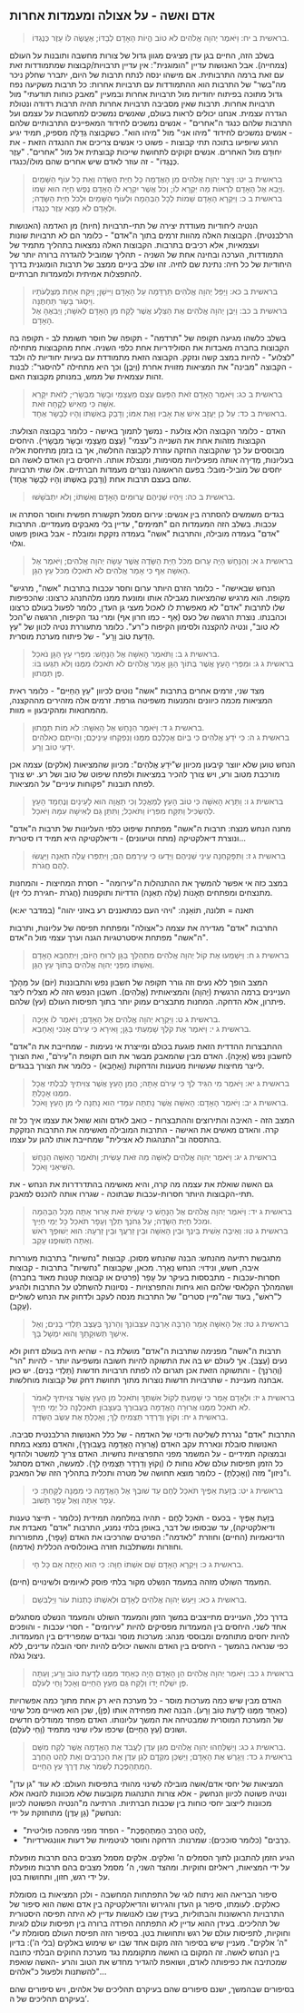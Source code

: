 ## אדם ואשה - על אצולה ומעמדות אחרות

> בראשית ב יח: וַיֹּאמֶר יְהוָה אֱלֹהִים לֹא טוֹב הֱיוֹת הָאָדָם לְבַדּוֹ; אֶעֱשֶׂה לּוֹ עֵזֶר כְּנֶגְדּוֹ.  

בשלב הזה, החיים בגן עדן מציגים מגוון גדול של צורות מחשבה ותובנות על העולם (צמחייה).
אבל האנושות עדיין "הומוגנית": אין עדיין תרבויות/קבוצות שמתמודדות זאת עם זאת ברמה התרבותית.
אם מישהו ינסה לנתח תרבות של היום, יתברר שחלק ניכר מה"בשר" של התרבות הוא ההתמודדות עם תרבויות אחרות: כל תרבות משקיעה נפח גדול מתוכה בפיתוח יחודיות מול תרבויות אחרות ובמעיין "מאבק כוחות תודעתי" מול תרבויות אחרות.
תרבות שאין מסביבה תרבויות אחרות תהיה תרבות רדודה ונטולת הגדרה עצמית. אנחנו יכולים לראות בעולם, שאנשים נמשכים למחשבות על עצמם ועל התרבות שלהם כנגד ה"אחרים" - אנשים נמשכים לחידוד המאפיינים התרבותיים שלהם - אנשים נמשכים לחידוד "מיהו אני" מול "מיהו הוא".
כשקבוצה גְדֵלָה מספיק, תמיד יגיע הרגע שיופיעו בתוכה תתי קבוצות - פשוט כי אנשים צריכים את ההנגדה הזאת - את יִחוּדָם מול האחרים. אנשים זקוקים לתחושת שייכות קבוצתית אל מול "אחרים".
"עֵזֶר כְּנֶגְדּוֹ" - זה עוזר לאדם שיש אחרים שהם מוּלוֹ/כנגדו.

> בראשית ב יט: וַיִּצֶר יְהוָה אֱלֹהִים מִן הָאֲדָמָה כָּל חַיַּת הַשָּׂדֶה וְאֵת כָּל עוֹף הַשָּׁמַיִם וַיָּבֵא אֶל הָאָדָם לִרְאוֹת מַה יִּקְרָא לוֹ; וְכֹל אֲשֶׁר יִקְרָא לוֹ הָאָדָם נֶפֶשׁ חַיָּה הוּא שְׁמוֹ.  
> בראשית ב כ: וַיִּקְרָא הָאָדָם שֵׁמוֹת לְכָל הַבְּהֵמָה וּלְעוֹף הַשָּׁמַיִם וּלְכֹל חַיַּת הַשָּׂדֶה; וּלְאָדָם לֹא מָצָא עֵזֶר כְּנֶגְדּוֹ.  

הנטיה ליחודיות מעודדת יצירה של תתי-תרבויות (חיות) מן האדמה (האנושות הרלבנטית). הקבוצות האלה מהוות זרמים בתוך ה"אדם" - כלומר הם לא תרבויות שונות ועצמאיות, אלא רכיבים בתרבות.
הקבוצות האלה נמצאות בתהליך מתמיד של התמודדות, הערכה ובחינה אחת של השניה - תהליך שמוביל להגדרה ברורה יותר של היחודיות של כל חיה: נתינת שם לחיה.
זהו שלב ביניים ממצב של תרבות הומוגנית בדרך להתפצלות אמיתית ולמעמדות חברתיים.

> בראשית ב כא: וַיַּפֵּל יְהוָה אֱלֹהִים תַּרְדֵּמָה עַל הָאָדָם וַיִּישָׁן; וַיִּקַּח אַחַת מִצַּלְעֹתָיו וַיִּסְגֹּר בָּשָׂר תַּחְתֶּנָּה.  
> בראשית ב כב: וַיִּבֶן יְהוָה אֱלֹהִים אֶת הַצֵּלָע אֲשֶׁר לָקַח מִן הָאָדָם לְאִשָּׁה; וַיְבִאֶהָ אֶל הָאָדָם.  

בשלב כלשהו מגיעה תקופה של "תרדמה" - תקופה של חוסר תשומת לב - תקופה בה הקבוצות בחברה מאבדות את הסולידריות אחת כלפי השניה.
אחת מהקבוצות מתחילה "לצלוע" - להיות במצב קשה ונזקק. הקבוצה הזאת מתמודדת עם בעיות יחודיות לה ולבד - הקבוצה "מבינה" את המציאות מזווית אחרת (וַיִּבֶן) וכך היא מתחילה "להיסגר": לבנות זהות עצמאית של ממש, במנותק מקבוצת האם.

> בראשית ב כג: וַיֹּאמֶר הָאָדָם זֹאת הַפַּעַם עֶצֶם מֵעֲצָמַי וּבָשָׂר מִבְּשָׂרִי; לְזֹאת יִקָּרֵא אִשָּׁה כִּי מֵאִישׁ לֻקֳחָה זֹּאת.  
> בראשית ב כד: עַל כֵּן יַעֲזָב אִישׁ אֶת אָבִיו וְאֶת אִמּוֹ; וְדָבַק בְּאִשְׁתּוֹ וְהָיוּ לְבָשָׂר אֶחָד.  

האדם - כלומר הקבוצה הלא צולעת - נמשך לתמוך באישה - כלומר בקבוצה הצולעת: הקבוצות מזהות אחת את השנייה כ"עצמי" (עֶצֶם מֵעֲצָמַי וּבָשָׂר מִבְּשָׂרִי).
היחסים מבוססים על כך שהקבוצה החזקה עוזרת לקבוצה החלשה, אך בו בזמן מתיחסת אליה בעליונות, מְדִירָה אותה מפעילויות מסוימות, ומנצלת אותה.
היחסים בין האדם לאשה הם יחסים של מוֹביל-מוּבל: בפעם הראשונה נוצרים מעמדות חברתיים.
אלו שתי תרבויות שהם בעצם תרבות אחת (וְדָבַק בְּאִשְׁתּוֹ וְהָיוּ לְבָשָׂר אֶחָד).

> בראשית ב כה: וַיִּהְיוּ שְׁנֵיהֶם עֲרוּמִּים הָאָדָם וְאִשְׁתּוֹ; וְלֹא יִתְבֹּשָׁשׁוּ.  

בגדים משמשים להסתרה בין אנשים: עירום מסמל תקשורת חפשית וחוסר הסתרה או עכבות.
בשלב הזה המעמדות הם "תמימים", עדיין בלי מאבקים מעמדיים. התרבות "אדם" בעמדה מובילה, והתרבות "אשה" בעמדה נזקקת ומובלת - אבל באופן פשוט וגלוי.

> בראשית ג א: וְהַנָּחָשׁ הָיָה עָרוּם מִכֹּל חַיַּת הַשָּׂדֶה אֲשֶׁר עָשָׂה יְהוָה אֱלֹהִים; וַיֹּאמֶר אֶל הָאִשָּׁה אַף כִּי אָמַר אֱלֹהִים לֹא תֹאכְלוּ מִכֹּל עֵץ הַגָּן.  

"הנחש שבאישה" - כלומר הזרם היותר ערום וחסר עכבות בתרבות "אשה", מרגיש מקופח. הוא מרגיש שהמציאות מגבילה אותו ומונעת ממנו מלהתנהג כרצונו: שהכפיפות שלו לתרבות "אדם" לא מאפשרת לו לאכול מעצי גן העדן, כלומר לפעול בעולם כרצונו וכהבנתו.
נוצרת הרגשה של כעס (אַף - כמו חרון אף) ומרי נגד הקיפוח, הרגשה ש"הכל לא טוב", ונטיה להקצנה ולסימון הקיפוח כ"רע". כלומר מתעוררת נטיה לכוון של "עֵץ הַדַּעַת טוֹב וָרָע" - של פיתוח מערכת מוסרית.

> בראשית ג ב: וַתֹּאמֶר הָאִשָּׁה אֶל הַנָּחָשׁ:  מִפְּרִי עֵץ הַגָּן נֹאכֵל.  
> בראשית ג ג: וּמִפְּרִי הָעֵץ אֲשֶׁר בְּתוֹךְ הַגָּן אָמַר אֱלֹהִים לֹא תֹאכְלוּ מִמֶּנּוּ וְלֹא תִגְּעוּ בּוֹ:  פֶּן תְּמֻתוּן.  

מצד שני, זרמים אחרים בתרבות "אשה" נוטים לכיוון "עֵץ הַחַיִּים" - כלומר ראית המציאות מכמה כיוונים והמנעות משפיטה גורפת. זרמים אלה מזהירים מההקצנה, מהמחנאות ומהקיבעון = מוות.

> בראשית ג ד: וַיֹּאמֶר הַנָּחָשׁ אֶל הָאִשָּׁה:  לֹא מוֹת תְּמֻתוּן.  
> בראשית ג ה: כִּי יֹדֵעַ אֱלֹהִים כִּי בְּיוֹם אֲכָלְכֶם מִמֶּנּוּ וְנִפְקְחוּ עֵינֵיכֶם; וִהְיִיתֶם כֵּאלֹהִים יֹדְעֵי טוֹב וָרָע.  

הנחש טוען שלא יווצר קיבעון מכיוון ש"יֹדֵעַ אֱלֹהִים": מכיוון שהמציאות (אלקים) עצמה אכן מורכבת מטוב ורע, ויש צורך להכיר במציאות ולפתח שיפוט של טוב ושל רע. יש צורך לפתח תובנות "פקוחות עיניים" על המציאות.

> בראשית ג ו: וַתֵּרֶא הָאִשָּׁה כִּי טוֹב הָעֵץ לְמַאֲכָל וְכִי תַאֲוָה הוּא לָעֵינַיִם וְנֶחְמָד הָעֵץ לְהַשְׂכִּיל וַתִּקַּח מִפִּרְיוֹ וַתֹּאכַל; וַתִּתֵּן גַּם לְאִישָׁהּ עִמָּהּ וַיֹּאכַל.  

מחנה הנחש מנצח: תרבות ה"אשה" מפתחת שיפוט כלפי העליונות של תרבות ה"אדם" ונוצרת דיאלקטיקה (מתח וטיעונים) - ודיאלקטיקה היא תמיד דו סיטרית...

> בראשית ג ז: וַתִּפָּקַחְנָה עֵינֵי שְׁנֵיהֶם וַיֵּדְעוּ כִּי עֵירֻמִּם הֵם; וַיִּתְפְּרוּ עֲלֵה תְאֵנָה וַיַּעֲשׂוּ לָהֶם חֲגֹרֹת.  

במצב כזה אי אפשר להמשיך את ההתנהלות ה"עירומה" - חסרת המחיצות - והמחנות מתנצחים ומפתחים תְאָנוֹת (עֲלֵה תְאֵנָה) הדדיוֹת ותוקפנות (חֲגֹרֹת -חגירת כלי זין).

<lexical>
תאנה = תלונה, תוֹאַנָה: "ויהי העם כמתאננים רע באזני יהוה" (במדבר יא:א)
</lexical>

התרבות "אדם" מגדירה את עצמה כ"אצולה" ומפתחת תפיסה של עליונות, ותרבות ה"אשה" מפתחת איסטרטגיות הגנה וערך עצמי מול ה"אדם".

> בראשית ג ח: וַיִּשְׁמְעוּ אֶת קוֹל יְהוָה אֱלֹהִים מִתְהַלֵּךְ בַּגָּן לְרוּחַ הַיּוֹם; וַיִּתְחַבֵּא הָאָדָם וְאִשְׁתּוֹ מִפְּנֵי יְהוָה אֱלֹהִים בְּתוֹךְ עֵץ הַגָּן.  

המצב הופך ללא נעים וזה גורר תקופה של חשבון נפש והתבוננות (יּוֹם) על מַהָלַך העניינים ברמה הרגשית (יְהוָה) והמציאותית (אֱלֹהִים). חשבון הנפש הזה לא מצליח ליצר פיתרון, אלא הדחקה. המחנות מתבצרים עמוק יותר בתוך תפיסות העולם (עץ) שלהם.

> בראשית ג ט: וַיִּקְרָא יְהוָה אֱלֹהִים אֶל הָאָדָם; וַיֹּאמֶר לוֹ אַיֶּכָּה.  
> בראשית ג י: וַיֹּאמֶר אֶת קֹלְךָ שָׁמַעְתִּי בַּגָּן; וָאִירָא כִּי עֵירֹם אָנֹכִי וָאֵחָבֵא.  

ההתבצרות ההדדית הזאת פוגעת בכולם ומייצרת אי נעימות - שמחייבת את ה"אדם" לחשבון נפש (אַיֶּכָּה).
האדם מבין שהמאבק מבשר את תום תקופת ה"עֵירֹם", ואת הצורך לייצר מחיצות שעשויות מטענות והדחקות (וָאֵחָבֵא) - כלומר את הצורך בבגדים.

> בראשית ג יא: וַיֹּאמֶר מִי הִגִּיד לְךָ כִּי עֵירֹם אָתָּה; הֲמִן הָעֵץ אֲשֶׁר צִוִּיתִיךָ לְבִלְתִּי אֲכָל מִמֶּנּוּ אָכָלְתָּ.  
> בראשית ג יב: וַיֹּאמֶר הָאָדָם:  הָאִשָּׁה אֲשֶׁר נָתַתָּה עִמָּדִי הִוא נָתְנָה לִּי מִן הָעֵץ וָאֹכֵל.  

המצב הזה - האיבה והתירוצים וההתבצרות - כואב לאדם והוא שואל את עצמו איך כל זה קרה. והאדם מאשים את האישה - התרבות המובילה מאשימה את התרבות הנזקקת בהתססה וב"התנהגות לא אצילית" שמחייבת אותו להגן על עצמו.

> בראשית ג יג: וַיֹּאמֶר יְהוָה אֱלֹהִים לָאִשָּׁה מַה זֹּאת עָשִׂית; וַתֹּאמֶר הָאִשָּׁה הַנָּחָשׁ הִשִּׁיאַנִי וָאֹכֵל.  

גם האשה שואלת את עצמה מה קרה, והיא מאשימה בהתדרדרות את הנחש - את תתי-הקבוצות היותר חסרות-עכבות שבתוכה - שגררו אותה להכנס למאבק.

> בראשית ג יד: וַיֹּאמֶר יְהוָה אֱלֹהִים אֶל הַנָּחָשׁ כִּי עָשִׂיתָ זֹּאת אָרוּר אַתָּה מִכָּל הַבְּהֵמָה וּמִכֹּל חַיַּת הַשָּׂדֶה; עַל גְּחֹנְךָ תֵלֵךְ וְעָפָר תֹּאכַל כָּל יְמֵי חַיֶּיךָ.  
> בראשית ג טו: וְאֵיבָה אָשִׁית בֵּינְךָ וּבֵין הָאִשָּׁה וּבֵין זַרְעֲךָ וּבֵין זַרְעָהּ:  הוּא יְשׁוּפְךָ רֹאשׁ וְאַתָּה תְּשׁוּפֶנּוּ עָקֵב.  

מתגבשת רתיעה מהנחש: הבנה שהנחש מסוכן. קבוצות "נחשיות" בתרבות מעוררות איבה, חשש, ונידוי: הנחש נֵאֶרָר.
מכאן, שקבוצות "נחשיות" בתרבות - קבוצות חסרות-עכבות - מתבססות בעיקר על עָפָר (פרטים או קבוצות קטנות מאוד בחברה) ושהמהלך הקלאסי שלהם הוא גיחות והתפרצויות - נסיונות להשתלט על התרבות ולהגיע ל"רֹאשׁ", בעוד שה"מיין סטרים" של התרבות מנסה לעקב ולדחוק את הנחש לשוליים (עָקֵב).

> בראשית ג טז: אֶל הָאִשָּׁה אָמַר הַרְבָּה אַרְבֶּה עִצְּבוֹנֵךְ וְהֵרֹנֵךְ בְּעֶצֶב תֵּלְדִי בָנִים; וְאֶל אִישֵׁךְ תְּשׁוּקָתֵךְ וְהוּא יִמְשָׁל בָּךְ.  

תרבות ה"אשה" מפנימה שתרבות ה"אדם" מושלת בה - שהיא חיה בעולם דחוק ולא נעים (עֶצֶב).
אך לעולם יש בה את התשוקה להיות חשובה ומשפיעה יותר - להיות "הר" (וְהֵרֹנֵךְ) - והתשוקה הזאת אכן תגרום לה לפתח תרבויות חדשות (תֵּלְדִי בָנִים).
יש כאן אבחנה מעניינת - שתרבויות חדשות נוצרות מתוך תחושת דחק של קבוצות מוחלשות.

> בראשית ג יז: וּלְאָדָם אָמַר כִּי שָׁמַעְתָּ לְקוֹל אִשְׁתֶּךָ וַתֹּאכַל מִן הָעֵץ אֲשֶׁר צִוִּיתִיךָ לֵאמֹר לֹא תֹאכַל מִמֶּנּוּ אֲרוּרָה הָאֲדָמָה בַּעֲבוּרֶךָ בְּעִצָּבוֹן תֹּאכְלֶנָּה כֹּל יְמֵי חַיֶּיךָ.  
> בראשית ג יח: וְקוֹץ וְדַרְדַּר תַּצְמִיחַ לָךְ; וְאָכַלְתָּ אֶת עֵשֶׂב הַשָּׂדֶה.  

התרבות "אדם" נגררת לשליטה ודיכוי של האדמה - של כלל האנושות הרלבנטית סביבה. האנושות סובלת ונאררת עקב האדם (אֲרוּרָה הָאֲדָמָה בַּעֲבוּרֶךָ), והאדם נמצא במתח ובמצוקה תמידיים - על המשמר מפני התפרצויות נחשיות.
האדם צריך למשטר ולהדוף כל הזמן תפיסות עולם שלא נוחות לו (וְקוֹץ וְדַרְדַּר תַּצְמִיחַ לָךְ). למעשה, האדם מסתגל ו"ניזון" מזה (וְאָכַלְתָּ) - כלומר מוצא תחושה של מטרה ותכלית בתהליך הזה של המאבק.

> בראשית ג יט: בְּזֵעַת אַפֶּיךָ תֹּאכַל לֶחֶם עַד שׁוּבְךָ אֶל הָאֲדָמָה כִּי מִמֶּנָּה לֻקָּחְתָּ:  כִּי עָפָר אַתָּה וְאֶל עָפָר תָּשׁוּב.  

בְּזֵעַת אַפֶּיךָ - בכעס - תֹּאכַל לֶחֶם - תהיה במלחמה תמידית (כלומר - תייצר טענות ודיאלקטיקה), עד שבסופו של דבר, באופן בלתי נמנע, התרבות "אדם" מאבדת את הדינאמיות (החיים) וחוזרת "לאדמה": הפרטים שהרכיבו את האדם (עָפָר), מתפוררות וחוזרות ומשתלבות חזרה באוכלוסיה הכללית (אדמה).

> בראשית ג כ: וַיִּקְרָא הָאָדָם שֵׁם אִשְׁתּוֹ חַוָּה:  כִּי הִוא הָיְתָה אֵם כָּל חָי.  

המעמד השולט מזהה במעמד הנשלט מקור בלתי פוסק לאיומים ולשינויים (חיים).

> בראשית ג כא: וַיַּעַשׂ יְהוָה אֱלֹהִים לְאָדָם וּלְאִשְׁתּוֹ כָּתְנוֹת עוֹר וַיַּלְבִּשֵׁם.  

בדרך כלל, העניינים מתייצבים במשך הזמן והמעמד השולט והמעמד הנשלט מסתגלים אחד לשני. היחסים בין המעמדות מפסיקים להיות "עירומים" - חסרי עכבות - והופכים להיות יחסים מתוחמים ומבוססי מנהג: מערכות מוסר ובגדים שמפרידים בין המעמדות.
כפי שנראה בהמשך - היחסים בין האדם והאשה יכולים להיות יחסי הובלה עדינים, ללא ניצול נגלה.

> בראשית ג כב: וַיֹּאמֶר יְהוָה אֱלֹהִים הֵן הָאָדָם הָיָה כְּאַחַד מִמֶּנּוּ לָדַעַת טוֹב וָרָע; וְעַתָּה פֶּן יִשְׁלַח יָדוֹ וְלָקַח גַּם מֵעֵץ הַחַיִּים וְאָכַל וָחַי לְעֹלָם.  

האדם מבין שיש כמה מערכות מוסר - כל מערכת היא רק אחת מתוך כמה אפשרויות (כְּאַחַד מִמֶּנּוּ לָדַעַת טוֹב וָרָע).
הבנה זאת מפחידה אותו (פֶּן), שכן הוא מאויים מכל שינוי של המערכת המוסרית שמבטיחה את המשך עליונותו.
האדם מפחד ממודלים חדשים ושונים (עֵץ הַחַיִּים) שיכפו עליו שינוי מתמיד (וָחַי לְעֹלָם).

> בראשית ג כג: וַיְשַׁלְּחֵהוּ יְהוָה אֱלֹהִים מִגַּן עֵדֶן לַעֲבֹד אֶת הָאֲדָמָה אֲשֶׁר לֻקַּח מִשָּׁם.  
> בראשית ג כד: וַיְגָרֶשׁ אֶת הָאָדָם; וַיַּשְׁכֵּן מִקֶּדֶם לְגַן עֵדֶן אֶת הַכְּרֻבִים וְאֵת לַהַט הַחֶרֶב הַמִּתְהַפֶּכֶת לִשְׁמֹר אֶת דֶּרֶךְ עֵץ הַחַיִּים.  

המציאות של יחסי אדם/אשה מובילה לשינוי מהותי בתפיסות העולם: לא עוד "גן עדן" ונטיה פשוטה לכיוון הנחשק - אלא צורות התנהגות מקובעות שלא מכוונות להנאה אלא מכוונות לייצוב יחסי כוחות בין שכבות חברתיות.
הרתיעה מ"הנטיה הפשוטה לכיוון הנחשק" (גַן עֵדֶן) מתוחזקת על ידי:
- "לַהַט הַחֶרֶב הַמִּתְהַפֶּכֶת" - הפחד מפני מהפכה פוליטית,
- "כְּרֻבִים" (כלומר סוככים): שמרנות: הדחקה וחוסר לגיטמיות של דעות אוונגארדיות.

הגיע הזמן להתבונן לתוך הסמלים ה’ ואלקים.
אלקים מסמל מצבים בהם תרבות מופעלת על ידי המציאות, ריאליזם וחוקיות.
ומהצד השני, ה׳ מסמל מצבים בהם תרבות מופעלת על ידי רגש, חזון, ותחושות בטן.

סיפור הבריאה הוא ניתוח לוגי של התפתחות המחשבה - ולכן המציאות בו מסומלת כאלקים.
לעומתו, סיפור גן העדן והגירוש והדיאלקטיקה בין אדם ואשה הוא סיפור של התרבויות הראשונות והבתוליות, בעידן שבו לאנושות עדיין לא היתה תפיסה היסטורית של תהליכים. בעידן ההוא עדיין לא התפתחה הפרדה ברורה בין תפיסות עולם לוגיות וחוקיות, לתפיסות עולם של רגש ותחושות בטן. בסיפור הזה תפיסת העולם מסומלת ע"י "ה’ אלקים".
מעניין שיש בסיפור הזה מקום אחד שבו יש שימוש באלקים (בלי ה’): בדיון בין הנחש לאשה. זה המקום בו האשה מתקוממת נגד מערכת החוקים הבלתי כתובה שמכתיבה את כפיפותה לאדם, ושואפת להגדיר מחדש את הטוב והרע -האשה שואפת להשתנות ולפעול כ"אלהים"...

בסיפורים שבהמשך, ישנם סיפורים שהם בעיקרם תהליכים של אלהים, ויש סיפורים שהם בעיקרם תהליכים של ה’.


